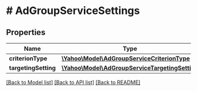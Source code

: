 # # AdGroupServiceSettings

## Properties

Name | Type | Description | Notes
------------ | ------------- | ------------- | -------------
**criterionType** | [**\Yahoo\Model\AdGroupServiceCriterionType**](AdGroupServiceCriterionType.md) |  | [optional] 
**targetingSetting** | [**\Yahoo\Model\AdGroupServiceTargetingSetting**](AdGroupServiceTargetingSetting.md) |  | [optional] 

[[Back to Model list]](../../README.md#documentation-for-models) [[Back to API list]](../../README.md#documentation-for-api-endpoints) [[Back to README]](../../README.md)


